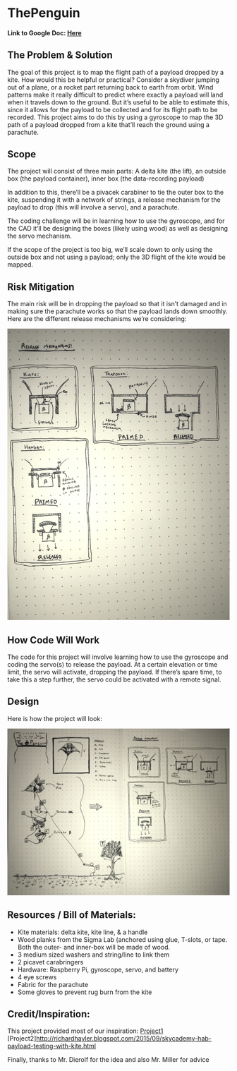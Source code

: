 # ThePenguin

#### Link to Google Doc: [Here](https://docs.google.com/document/d/1Sf24Mtsomg_Ii05QBMTFbYv3pOCejpcIwBJ-gdY9PqM/edit?usp=sharing)


## The Problem & Solution

The goal of this project is to map the flight path of a payload dropped by a kite. How would this be helpful or practical? Consider a skydiver jumping out of a plane, or a rocket part returning back to earth from orbit. Wind patterns make it really difficult to predict where exactly a payload will land when it travels down to the ground. But it’s useful to be able to estimate this, since it allows for the payload to be collected and for its flight path to be recorded. This project aims to do this by using a gyroscope to map the 3D path of a payload dropped from a kite that’ll reach the ground using a parachute.


## Scope

The project will consist of three main parts:
A delta kite (the lift), an outside box (the payload container), inner box (the data-recording payload)

In addition to this, there’ll be a pivacek carabiner to tie the outer box to the kite, suspending it with a network of strings, a release mechanism for the payload to drop (this will involve a servo), and a parachute.

The coding challenge will be in learning how to use the gyroscope, and for the CAD it’ll be designing the boxes (likely using wood) as well as designing the servo mechanism. 

If the scope of the project is too big, we’ll scale down to only using the outside box and not using a payload; only the 3D flight of the kite would be mapped.


## Risk Mitigation

The main risk will be in dropping the payload so that it isn’t damaged and in making sure the parachute works so that the payload lands down smoothly. Here are the different release mechanisms we’re considering:

![](https://github.com/clyman88/ThePenguin/blob/main/media/IMG_7485.JPG)


## How Code Will Work

The code for this project will involve learning how to use the gyroscope and coding the servo(s) to release the payload. At a certain elevation or time limit, the servo will activate, dropping the payload. If there’s spare time, to take this a step further, the servo could be activated with a remote signal.


## Design

Here is how the project will look:


![Penguin Diagrams](https://github.com/clyman88/ThePenguin/blob/main/media/IMG_7484.jpg)


## Resources / Bill of Materials:

* Kite materials: delta kite, kite line, & a handle 
* Wood planks from the Sigma Lab (anchored using glue, T-slots, or tape. Both the outer- and inner-box will be made of wood.
* 3 medium sized washers and string/line to link them
* 2 picavet carabringers
* Hardware: Raspberry Pi, gyroscope, servo, and battery
* 4 eye screws 
* Fabric for the parachute
* Some gloves to prevent rug burn from the kite


## Credit/Inspiration:

This project provided most of our inspiration:
[Project1](https://wTww.instructables.com/Kite-Aerial-Photography-Picavet-System-Fun-Simple-/)
[Project2]http://richardhayler.blogspot.com/2015/09/skycademy-hab-payload-testing-with-kite.html

Finally, thanks to Mr. Dierolf for the idea and also Mr. Miller for advice




